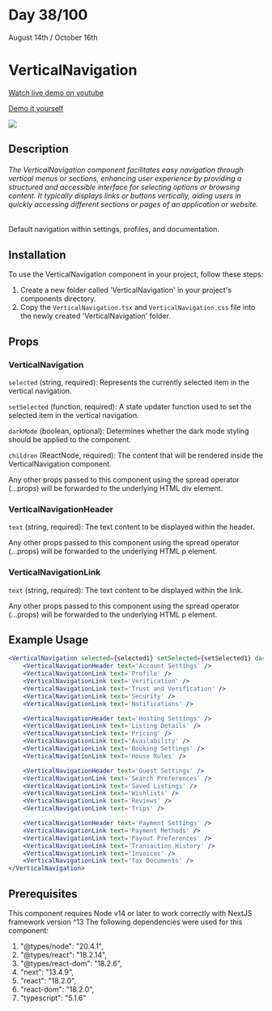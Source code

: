 # Day 38/100

August 14th / October 16th

# VerticalNavigation
<a href="https://www.youtube.com/watch?v=eAro7avGxDA" target="_blank">Watch live demo on youtube</a>

<a href="https://100daysofcomponents.netlify.app/VerticalNavigation" target="_blank">Demo it yourself</a>

<a href="https://100daysofcomponents.netlify.app/VerticalNavigation" target="_blank"><img src="https://cdn.discordapp.com/attachments/715319623637270638/1142485654324920431/image.png"/></a>  

## Description 

###### The VerticalNavigation component facilitates easy navigation through vertical menus or sections, enhancing user experience by providing a structured and accessible interface for selecting options or browsing content. It typically displays links or buttons vertically, aiding users in quickly accessing different sections or pages of an application or website.

Default navigation within settings, profiles, and documentation.

## Installation 

To use the VerticalNavigation component in your project, follow these steps:

1. Create a new folder called 'VerticalNavigation' in your project's components directory.
2. Copy the `VerticalNavigation.tsx` and `VerticalNavigation.css` file into the newly created 'VerticalNavigation' folder.

## Props 
### VerticalNavigation
`selected` (string, required): Represents the currently selected item in the vertical navigation.

`setSelected` (function, required): A state updater function used to set the selected item in the vertical navigation.

`darkMode` (boolean, optional): Determines whether the dark mode styling should be applied to the component.

`children` (ReactNode, required): The content that will be rendered inside the VerticalNavigation component.

Any other props passed to this component using the spread operator (...props) will be forwarded to the underlying HTML div element.

### VerticalNavigationHeader
`text` (string, required): The text content to be displayed within the header.

Any other props passed to this component using the spread operator (...props) will be forwarded to the underlying HTML p element.

### VerticalNavigationLink
`text` (string, required): The text content to be displayed within the link.

Any other props passed to this component using the spread operator (...props) will be forwarded to the underlying HTML p element.

## Example Usage
```jsx
<VerticalNavigation selected={selected1} setSelected={setSelected1} darkMode={isDarkMode}>
    <VerticalNavigationHeader text='Account Settings' />
    <VerticalNavigationLink text='Profile' />
    <VerticalNavigationLink text='Verification' />
    <VerticalNavigationLink text='Trust and Verification' />
    <VerticalNavigationLink text='Security' />
    <VerticalNavigationLink text='Notifications' />

    <VerticalNavigationHeader text='Hosting Settings' />
    <VerticalNavigationLink text='Listing Details' />
    <VerticalNavigationLink text='Pricing' />
    <VerticalNavigationLink text='Availability' />
    <VerticalNavigationLink text='Booking Settings' />
    <VerticalNavigationLink text='House Rules' />

    <VerticalNavigationHeader text='Guest Settings' />
    <VerticalNavigationLink text='Search Preferences' />
    <VerticalNavigationLink text='Saved Listings' />
    <VerticalNavigationLink text='Wishlists' />
    <VerticalNavigationLink text='Reviews' />
    <VerticalNavigationLink text='Trips' />

    <VerticalNavigationHeader text='Payment Settings' />
    <VerticalNavigationLink text='Payment Methods' />
    <VerticalNavigationLink text='Payout Preferences' />
    <VerticalNavigationLink text='Transaction History' />
    <VerticalNavigationLink text='Invoices' />
    <VerticalNavigationLink text='Tax Documents' />
</VerticalNavigation>
```

## Prerequisites
This component requires Node v14 or later to work correctly with NextJS framework version ^13
The following dependencies were used for this component:
1. "@types/node": "20.4.1",
2. "@types/react": "18.2.14",
3. "@types/react-dom": "18.2.6",
4. "next": "13.4.9",
5. "react": "18.2.0",
6. "react-dom": "18.2.0",
7. "typescript": "5.1.6"

